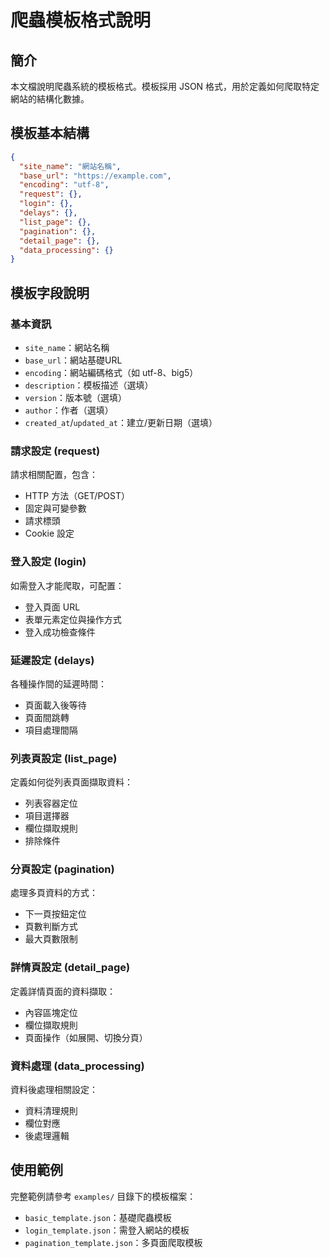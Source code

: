 # 爬蟲模板格式說明

## 簡介

本文檔說明爬蟲系統的模板格式。模板採用 JSON 格式，用於定義如何爬取特定網站的結構化數據。

## 模板基本結構

```json
{
  "site_name": "網站名稱",
  "base_url": "https://example.com",
  "encoding": "utf-8",
  "request": {},
  "login": {},
  "delays": {},
  "list_page": {},
  "pagination": {},
  "detail_page": {},
  "data_processing": {}
}
```

## 模板字段說明

### 基本資訊
- `site_name`：網站名稱
- `base_url`：網站基礎URL
- `encoding`：網站編碼格式（如 utf-8、big5）
- `description`：模板描述（選填）
- `version`：版本號（選填）
- `author`：作者（選填）
- `created_at`/`updated_at`：建立/更新日期（選填）

### 請求設定 (request)
請求相關配置，包含：
- HTTP 方法（GET/POST）
- 固定與可變參數
- 請求標頭
- Cookie 設定

### 登入設定 (login)
如需登入才能爬取，可配置：
- 登入頁面 URL
- 表單元素定位與操作方式
- 登入成功檢查條件

### 延遲設定 (delays)
各種操作間的延遲時間：
- 頁面載入後等待
- 頁面間跳轉
- 項目處理間隔

### 列表頁設定 (list_page)
定義如何從列表頁面擷取資料：
- 列表容器定位
- 項目選擇器
- 欄位擷取規則
- 排除條件

### 分頁設定 (pagination)
處理多頁資料的方式：
- 下一頁按鈕定位
- 頁數判斷方式
- 最大頁數限制

### 詳情頁設定 (detail_page)
定義詳情頁面的資料擷取：
- 內容區塊定位
- 欄位擷取規則
- 頁面操作（如展開、切換分頁）

### 資料處理 (data_processing)
資料後處理相關設定：
- 資料清理規則
- 欄位對應
- 後處理邏輯

## 使用範例

完整範例請參考 `examples/` 目錄下的模板檔案：
- `basic_template.json`：基礎爬蟲模板
- `login_template.json`：需登入網站的模板
- `pagination_template.json`：多頁面爬取模板